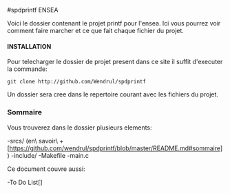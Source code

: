 #spdprintf ENSEA

Voici le dossier contenant le projet printf pour l'ensea.
Ici vous pourrez voir comment faire marcher et ce que fait chaque fichier du projet.

#### INSTALLATION
Pour telecharger le dossier de projet present dans ce site il suffit d'executer la commande:

``git clone http://github.com/Wendrul/spdprintf``

Un dossier sera cree dans le repertoire courant avec les fichiers du projet.

### Sommaire
Vous trouverez dans le dossier plusieurs elements:

-srcs/ (en\ savoir\ +[https://github.com/wendrul/spdprintf/blob/master/README.md#sommaire])
-include/
-Makefile
-main.c

Ce document couvre aussi:

-To Do List[]

